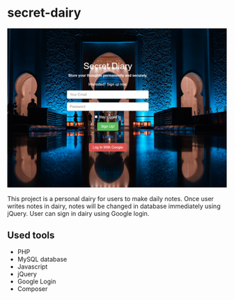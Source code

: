 # secret-dairy
![alt text](secret.png)

This project is  a personal dairy for users to make daily notes. Once user writes notes in dairy, notes will be changed in database immediately using jQuery. User can sign in dairy using Google login. 
## Used tools
* PHP
* MySQL database
* Javascript
* jQuery
* Google Login
* Composer
